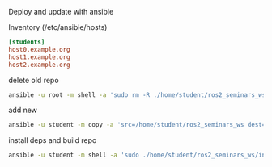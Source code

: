 
Deploy and update with ansible

Inventory (/etc/ansible/hosts)
```ini
[students]
host0.example.org
host1.example.org
host2.example.org
```

delete old repo

```bash
ansible -u root -m shell -a 'sudo rm -R ./home/student/ros2_seminars_ws' students
```

add new

```bash
ansible -u student -m copy -a 'src=/home/student/ros2_seminars_ws dest=/home/student/ros2_seminars_ws' students
```

install deps and build repo

```bash
ansible -u student -m shell -a 'sudo ./home/student/ros2_seminars_ws/install_ros2_humble_deps.sh' students
```